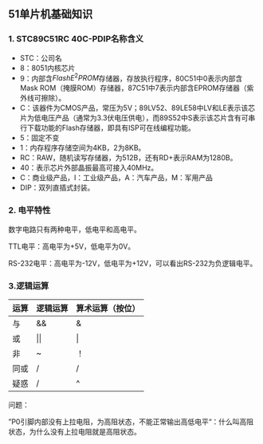 ## 51单片机基础知识

### 1. STC89C51RC 40C-PDIP名称含义

* STC：公司名
* 8：8051内核芯片
* 9：内部含$FlashE^2PROM$存储器，存放执行程序，80C51中0表示内部含Mask ROM（掩膜ROM）存储器，87C51中7表示内部含EPROM存储器（紫外线可擦除）。
* C：该器件为CMOS产品，常压为5V；89LV52、89LE58中LV和LE表示该芯片为低电压产品（通常为3.3伏电压供电），而89S52中S表示该芯片含有可串行下载功能的Flash存储器，即具有ISP可在线编程功能。
* 5：固定不变
* 1：内存程序存储空间为4KB，2为8KB。
* RC：RAW，随机读写存储器，为512B，还有RD+表示RAM为1280B。
* 40：表示芯片外部晶振最高可接入40MHz。
* C：商业级产品，I：工业级产品，A：汽车产品，M：军用产品
* DIP：双列直插式封装。

### 2. 电平特性

数字电路只有两种电平，低电平和高电平。

TTL电平：高电平为+5V，低电平为0V。

RS-232电平：高电平为-12V，低电平为+12V，可以看出RS-232为负逻辑电平。

### 3.逻辑运算

| 运算 | 逻辑运算 | 算术运算（按位） |
| ---- | -------- | ---------------- |
| 与   | &&       | &                |
| 或   | \|\|     | \|               |
| 非   | ~        | ！               |
| 同或 | /        | /                |
| 疑惑 | /        | ^                |



问题：

”P0引脚内部没有上拉电阻，为高阻状态，不能正常输出高低电平“：什么叫高阻状态，为什么没有上拉电阻就是高阻状态。

